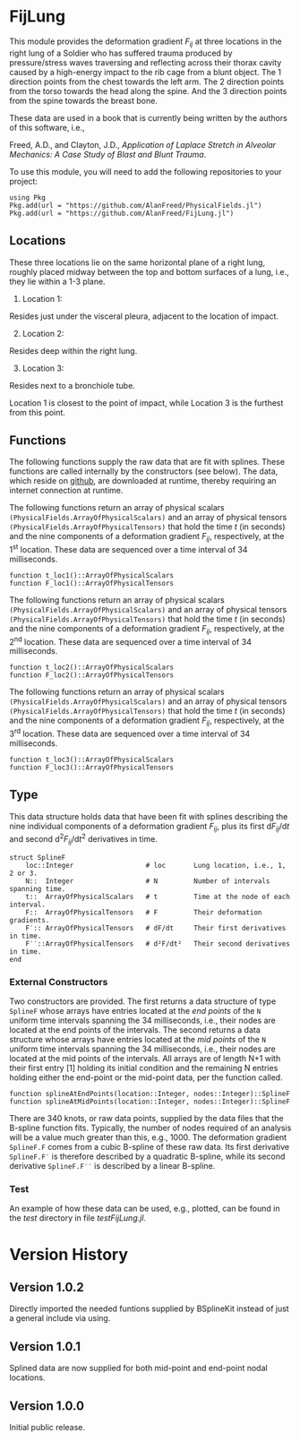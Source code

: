 # FijLung

This module provides the deformation gradient *F<sub>ij</sub>* at three locations in the right lung of a Soldier who has suffered trauma  produced by pressure/stress waves traversing and reflecting across their thorax cavity caused by a high-energy impact to the rib cage from a blunt object. The 1 direction points from the chest towards the left arm. The 2 direction points from the torso towards the head along the spine. And the 3 direction points from the spine towards the breast bone.

These data are used in a book that is currently being written by the authors of this software, i.e.,

Freed, A.D., and Clayton, J.D., *Application of Laplace Stretch in Alveolar Mechanics: A Case Study of Blast and Blunt Trauma*.

To use this module, you will need to add the following repositories to your project:

```
using Pkg
Pkg.add(url = "https://github.com/AlanFreed/PhysicalFields.jl")
Pkg.add(url = "https://github.com/AlanFreed/FijLung.jl")
```
## Locations

These three locations lie on the same horizontal plane of a right lung, roughly placed midway between the top and bottom surfaces of a lung, i.e., they lie within a 1-3 plane.

1. Location 1:

Resides just under the visceral pleura, adjacent to the location of impact.

2. Location 2:

Resides deep within the right lung.

3. Location 3:

Resides next to a bronchiole tube.

Location 1 is closest to the point of impact, while Location 3 is the furthest from this point.

## Functions

The following functions supply the raw data that are fit with splines. These functions are called internally by the constructors (see below). The data, which reside on [github](https::/github.com/AlanFreed/FijLung.jl), are downloaded at runtime, thereby requiring an internet connection at runtime.

The following functions return an array of physical scalars `(PhysicalFields.ArrayOfPhysicalScalars)` and an array of physical tensors `(PhysicalFields.ArrayOfPhysicalTensors)` that hold the time *t* (in seconds) and the nine components of a deformation gradient *F<sub>ij</sub>*, respectively, at the 1<sup>st</sup> location. These data are sequenced over a time interval of 34 milliseconds.

```
function t_loc1()::ArrayOfPhysicalScalars
function F_loc1()::ArrayOfPhysicalTensors
```

The following functions return an array of physical scalars `(PhysicalFields.ArrayOfPhysicalScalars)` and an array of physical tensors `(PhysicalFields.ArrayOfPhysicalTensors)` that hold the time *t* (in seconds) and the nine components of a deformation gradient *F<sub>ij</sub>*, respectively, at the 2<sup>nd</sup> location. These data are sequenced over a time interval of 34 milliseconds.

```
function t_loc2()::ArrayOfPhysicalScalars
function F_loc2()::ArrayOfPhysicalTensors
```

The following functions return an array of physical scalars `(PhysicalFields.ArrayOfPhysicalScalars)` and an array of physical tensors `(PhysicalFields.ArrayOfPhysicalTensors)` that hold the time *t* (in seconds) and the nine components of a deformation gradient *F<sub>ij</sub>*, respectively, at the 3<sup>rd</sup> location. These data are sequenced over a time interval of 34 milliseconds.

```
function t_loc3()::ArrayOfPhysicalScalars
function F_loc3()::ArrayOfPhysicalTensors
```

## Type

This data structure holds data that have been fit with splines describing the nine individual components of a deformation gradient *F<sub>ij</sub>*, plus its first d*F<sub>ij</sub>*/d*t* and second d<sup>2</sup>*F<sub>ij</sub>*/d*t*<sup>2</sup> derivatives in time.

```
struct SplineF
    loc::Integer                  # loc       Lung location, i.e., 1, 2 or 3.
    N::  Integer                  # N         Number of intervals spanning time.
    t::  ArrayOfPhysicalScalars   # t         Time at the node of each interval.
    F::  ArrayOfPhysicalTensors   # F         Their deformation gradients.
    F′:: ArrayOfPhysicalTensors   # dF/dt     Their first derivatives in time.
    F′′::ArrayOfPhysicalTensors   # d²F/dt²   Their second derivatives in time.
end
```

### External Constructors

Two constructors are provided. The first returns a data structure of type `SplineF` whose arrays have entries located at the *end points* of the `N` uniform time intervals spanning the 34 milliseconds, i.e., their nodes are located at the end points of the intervals. The second returns a data structure whose arrays have entries located at the *mid points* of the `N` uniform time intervals spanning the 34 milliseconds, i.e., their nodes are located at the mid points of the intervals. All arrays are of length N+1 with their first entry [1] holding its initial condition and the remaining N entries holding either the end-point or the mid-point data, per the function called.

```
function splineAtEndPoints(location::Integer, nodes::Integer)::SplineF
function splineAtMidPoints(location::Integer, nodes::Integer)::SplineF
```

There are 340 knots, or raw data points, supplied by the data files that the B-spline function fits. Typically, the number of nodes required of an analysis will be a value much greater than this, e.g., 1000. The deformation gradient `SplineF.F` comes from a cubic B-spline of these raw data. Its first derivative `SplineF.F′` is therefore described by a quadratic B-spline, while its second derivative `SplineF.F′′` is described by a linear B-spline.

### Test

An example of how these data can be used, e.g., plotted, can be found in the *test* directory in file *testFijLung.jl*.

# Version History

## Version 1.0.2

Directly imported the needed funtions supplied by BSplineKit instead of just a general include via using.

## Version 1.0.1

Splined data are now supplied for both mid-point and end-point nodal locations.

## Version 1.0.0

Initial public release.